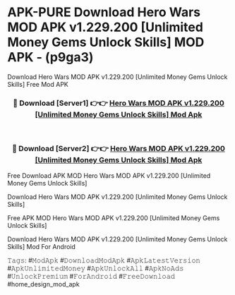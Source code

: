 # APK-PURE Download Hero Wars MOD APK v1.229.200 [Unlimited Money Gems Unlock Skills] MOD APK - (p9ga3)
Download Hero Wars MOD APK v1.229.200 [Unlimited Money Gems Unlock Skills] Free Mod APK

<div align="center">
<h3>🔴 Download [Server1] 👉👉 <a href="https://apk-comot.site?title=Hero_Wars_MOD_APK_v1.229.200_[Unlimited_Money_Gems_Unlock_Skills]">Hero Wars MOD APK v1.229.200 [Unlimited Money Gems Unlock Skills] Mod Apk</a></h3><br>

<h3>🔴 Download [Server2] 👉👉 <a href="https://apk-comot.site?title=Hero_Wars_MOD_APK_v1.229.200_[Unlimited_Money_Gems_Unlock_Skills]">Hero Wars MOD APK v1.229.200 [Unlimited Money Gems Unlock Skills] Mod Apk</a></h3>
</div>


Free Download APK MOD Hero Wars MOD APK v1.229.200 [Unlimited Money Gems Unlock Skills]

Download Hero Wars MOD APK v1.229.200 [Unlimited Money Gems Unlock Skills] 

Free APK MOD Hero Wars MOD APK v1.229.200 [Unlimited Money Gems Unlock Skills] 

Download Hero Wars MOD APK v1.229.200 [Unlimited Money Gems Unlock Skills] Mod For Android

𝚃𝚊𝚐𝚜: #𝙼𝚘𝚍𝙰𝚙𝚔 #𝙳𝚘𝚠𝚗𝚕𝚘𝚊𝚍𝙼𝚘𝚍𝙰𝚙𝚔 #𝙰𝚙𝚔𝙻𝚊𝚝𝚎𝚜𝚝𝚅𝚎𝚛𝚜𝚒𝚘𝚗 #𝙰𝚙𝚔𝚄𝚗𝚕𝚒𝚖𝚒𝚝𝚎𝚍𝙼𝚘𝚗𝚎𝚢 #𝙰𝚙𝚔𝚄𝚗𝚕𝚘𝚌𝚔𝙰𝚕𝚕 #𝙰𝚙𝚔𝙽𝚘𝙰𝚍𝚜 #𝚄𝚗𝚕𝚘𝚌𝚔𝙿𝚛𝚎𝚖𝚒𝚞𝚖 #𝙵𝚘𝚛𝙰𝚗𝚍𝚛𝚘𝚒𝚍 #𝙵𝚛𝚎𝚎𝙳𝚘𝚠𝚗𝚕𝚘𝚊𝚍 #home_design_mod_apk